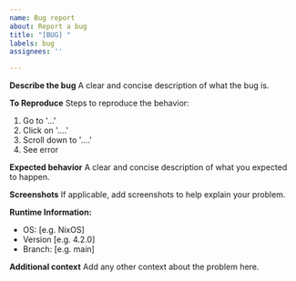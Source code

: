```yaml
---
name: Bug report
about: Report a bug
title: "[BUG] "
labels: bug
assignees: ''

---
```


**Describe the bug**
A clear and concise description of what the bug is.

**To Reproduce**
Steps to reproduce the behavior:
1. Go to '...'
2. Click on '....'
3. Scroll down to '....'
4. See error

**Expected behavior**
A clear and concise description of what you expected to happen.

**Screenshots**
If applicable, add screenshots to help explain your problem.

**Runtime Information:**
 - OS: [e.g. NixOS]
 - Version [e.g. 4.2.0]
 - Branch: [e.g. main]

**Additional context**
Add any other context about the problem here.
